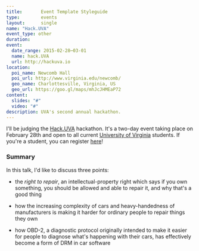 ```yaml
---
title:       Event Template Styleguide
type:        events
layout:      single
name: "Hack.UVA"
event_type: other
duration:
event:
  date_range: 2015-02-28⋯03-01
  name: hack.UVA
  url: http://hackuva.io
location:
  poi_name: Newcomb Hall
  poi_url: http://www.virginia.edu/newcomb/
  geo_name: Charlottesville, Virginia, US
  geo_url: https://goo.gl/maps/mhJcJHMEaP72
content:
  slides: "#"
  video: "#"
description: UVA's second annual hackathon.
---
```


I'll be judging the [Hack.UVA](http://hackuva.io/) hackathon. It's a two-day event taking place on February 28th and open to all current [University of Virginia](http://www.virginia.edu) students. If you're a student, you can register [here](http://goo.gl/IwhBJU)!


### Summary

In this talk, I'd like to discuss three points:

* the _right to repair_, an intellectual-property right which says if you own something, you should be allowed and able to repair it, and why that's a good thing

* how the increasing complexity of cars and heavy-handedness of manufacturers is making it harder for ordinary people to repair things they own

* how OBD-2, a diagnostic protocol originally intended to make it easier for people to diagnose what's happening with their cars, has effectively become a form of DRM in car software
